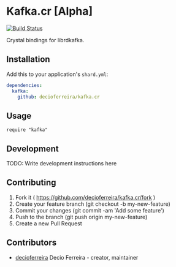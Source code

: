 # Kafka.cr [Alpha]

[![Build Status](https://travis-ci.org/decioferreira/kafka.cr.svg?branch=master)](https://travis-ci.org/decioferreira/kafka.cr)

Crystal bindings for librdkafka.

## Installation

Add this to your application's `shard.yml`:

```yaml
dependencies:
  kafka:
    github: decioferreira/kafka.cr
```

## Usage

```crystal
require "kafka"
```

## Development

TODO: Write development instructions here

## Contributing

1. Fork it ( https://github.com/decioferreira/kafka.cr/fork )
2. Create your feature branch (git checkout -b my-new-feature)
3. Commit your changes (git commit -am 'Add some feature')
4. Push to the branch (git push origin my-new-feature)
5. Create a new Pull Request

## Contributors

- [decioferreira](https://github.com/decioferreira) Decio Ferreira - creator, maintainer
